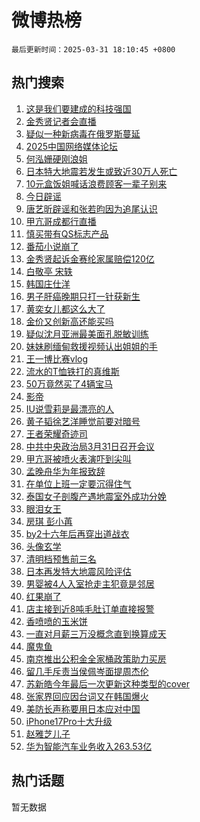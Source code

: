 # 微博热榜

`最后更新时间：2025-03-31 18:10:45 +0800`

## 热门搜索

1. [这是我们要建成的科技强国](https://m.weibo.cn/search?containerid=100103type%3D1%26t%3D10%26q%3D%23%E8%BF%99%E6%98%AF%E6%88%91%E4%BB%AC%E8%A6%81%E5%BB%BA%E6%88%90%E7%9A%84%E7%A7%91%E6%8A%80%E5%BC%BA%E5%9B%BD%23&stream_entry_id=51&isnewpage=1&extparam=seat%3D1%26q%3D%2523%25E8%25BF%2599%25E6%2598%25AF%25E6%2588%2591%25E4%25BB%25AC%25E8%25A6%2581%25E5%25BB%25BA%25E6%2588%2590%25E7%259A%2584%25E7%25A7%2591%25E6%258A%2580%25E5%25BC%25BA%25E5%259B%25BD%2523%26filter_type%3Drealtimehot%26stream_entry_id%3D51%26c_type%3D51%26dgr%3D0%26cate%3D10103%26pos%3D0%26display_time%3D1743415843%26pre_seqid%3D17434158438890219218032)
1. [金秀贤记者会直播](https://m.weibo.cn/search?containerid=100103type%3D1%26t%3D10%26q%3D%23%E9%87%91%E7%A7%80%E8%B4%A4%E8%AE%B0%E8%80%85%E4%BC%9A%E7%9B%B4%E6%92%AD%23&stream_entry_id=31&isnewpage=1&extparam=seat%3D1%26q%3D%2523%25E9%2587%2591%25E7%25A7%2580%25E8%25B4%25A4%25E8%25AE%25B0%25E8%2580%2585%25E4%25BC%259A%25E7%259B%25B4%25E6%2592%25AD%2523%26band_rank%3D1%26c_type%3D31%26cate%3D5001%26pos%3D0%26realpos%3D1%26stream_entry_id%3D31%26lcate%3D5001%26filter_type%3Drealtimehot%26flag%3D4%26dgr%3D0%26display_time%3D1743415843%26pre_seqid%3D17434158438890219218032)
1. [疑似一种新病毒在俄罗斯蔓延](https://m.weibo.cn/search?containerid=100103type%3D1%26t%3D10%26q%3D%23%E7%96%91%E4%BC%BC%E4%B8%80%E7%A7%8D%E6%96%B0%E7%97%85%E6%AF%92%E5%9C%A8%E4%BF%84%E7%BD%97%E6%96%AF%E8%94%93%E5%BB%B6%23&stream_entry_id=31&isnewpage=1&extparam=seat%3D1%26q%3D%2523%25E7%2596%2591%25E4%25BC%25BC%25E4%25B8%2580%25E7%25A7%258D%25E6%2596%25B0%25E7%2597%2585%25E6%25AF%2592%25E5%259C%25A8%25E4%25BF%2584%25E7%25BD%2597%25E6%2596%25AF%25E8%2594%2593%25E5%25BB%25B6%2523%26band_rank%3D2%26c_type%3D31%26cate%3D5001%26pos%3D1%26realpos%3D2%26stream_entry_id%3D31%26lcate%3D5001%26filter_type%3Drealtimehot%26flag%3D0%26dgr%3D0%26display_time%3D1743415843%26pre_seqid%3D17434158438890219218032)
1. [2025中国网络媒体论坛](https://m.weibo.cn/search?containerid=100103type%3D1%26t%3D10%26q%3D%232025%E4%B8%AD%E5%9B%BD%E7%BD%91%E7%BB%9C%E5%AA%92%E4%BD%93%E8%AE%BA%E5%9D%9B%23&stream_entry_id=31&isnewpage=1&extparam=seat%3D1%26q%3D%25232025%25E4%25B8%25AD%25E5%259B%25BD%25E7%25BD%2591%25E7%25BB%259C%25E5%25AA%2592%25E4%25BD%2593%25E8%25AE%25BA%25E5%259D%259B%2523%26band_rank%3D3%26c_type%3D31%26cate%3D5001%26pos%3D2%26realpos%3D3%26stream_entry_id%3D31%26lcate%3D5001%26filter_type%3Drealtimehot%26flag%3D0%26dgr%3D0%26display_time%3D1743415843%26pre_seqid%3D17434158438890219218032)
1. [何泓姗硬刚浪姐](https://m.weibo.cn/search?containerid=100103type%3D1%26t%3D10%26q%3D%E4%BD%95%E6%B3%93%E5%A7%97%E7%A1%AC%E5%88%9A%E6%B5%AA%E5%A7%90&stream_entry_id=31&isnewpage=1&extparam=seat%3D1%26q%3D%25E4%25BD%2595%25E6%25B3%2593%25E5%25A7%2597%25E7%25A1%25AC%25E5%2588%259A%25E6%25B5%25AA%25E5%25A7%2590%26band_rank%3D4%26c_type%3D31%26cate%3D5001%26pos%3D3%26realpos%3D4%26stream_entry_id%3D31%26lcate%3D5001%26filter_type%3Drealtimehot%26flag%3D2%26dgr%3D0%26display_time%3D1743415843%26pre_seqid%3D17434158438890219218032)
1. [日本特大地震若发生或致近30万人死亡](https://m.weibo.cn/search?containerid=100103type%3D1%26t%3D10%26q%3D%23%E6%97%A5%E6%9C%AC%E7%89%B9%E5%A4%A7%E5%9C%B0%E9%9C%87%E8%8B%A5%E5%8F%91%E7%94%9F%E6%88%96%E8%87%B4%E8%BF%9130%E4%B8%87%E4%BA%BA%E6%AD%BB%E4%BA%A1%23&stream_entry_id=31&isnewpage=1&extparam=seat%3D1%26q%3D%2523%25E6%2597%25A5%25E6%259C%25AC%25E7%2589%25B9%25E5%25A4%25A7%25E5%259C%25B0%25E9%259C%2587%25E8%258B%25A5%25E5%258F%2591%25E7%2594%259F%25E6%2588%2596%25E8%2587%25B4%25E8%25BF%259130%25E4%25B8%2587%25E4%25BA%25BA%25E6%25AD%25BB%25E4%25BA%25A1%2523%26band_rank%3D5%26c_type%3D31%26cate%3D5001%26pos%3D4%26realpos%3D5%26stream_entry_id%3D31%26lcate%3D5001%26filter_type%3Drealtimehot%26flag%3D0%26dgr%3D0%26display_time%3D1743415843%26pre_seqid%3D17434158438890219218032)
1. [10元盒饭姐喊话浪费顾客一辈子别来](https://m.weibo.cn/search?containerid=100103type%3D1%26t%3D10%26q%3D%2310%E5%85%83%E7%9B%92%E9%A5%AD%E5%A7%90%E5%96%8A%E8%AF%9D%E6%B5%AA%E8%B4%B9%E9%A1%BE%E5%AE%A2%E4%B8%80%E8%BE%88%E5%AD%90%E5%88%AB%E6%9D%A5%23&stream_entry_id=31&isnewpage=1&extparam=seat%3D1%26q%3D%252310%25E5%2585%2583%25E7%259B%2592%25E9%25A5%25AD%25E5%25A7%2590%25E5%2596%258A%25E8%25AF%259D%25E6%25B5%25AA%25E8%25B4%25B9%25E9%25A1%25BE%25E5%25AE%25A2%25E4%25B8%2580%25E8%25BE%2588%25E5%25AD%2590%25E5%2588%25AB%25E6%259D%25A5%2523%26band_rank%3D6%26c_type%3D31%26cate%3D5001%26pos%3D5%26realpos%3D6%26stream_entry_id%3D31%26lcate%3D5001%26filter_type%3Drealtimehot%26flag%3D1%26dgr%3D0%26display_time%3D1743415843%26pre_seqid%3D17434158438890219218032)
1. [今日辟谣](https://m.weibo.cn/search?containerid=100103type%3D1%26t%3D10%26q%3D%23%E4%BB%8A%E6%97%A5%E8%BE%9F%E8%B0%A3%23&stream_entry_id=31&isnewpage=1&extparam=seat%3D1%26q%3D%2523%25E4%25BB%258A%25E6%2597%25A5%25E8%25BE%259F%25E8%25B0%25A3%2523%26band_rank%3D7%26adid%3D281660%26is_ad_pos%3D1%26cate%3D5001%26pos%3D6%26stream_entry_id%3D31%26lcate%3D5001%26filter_type%3Drealtimehot%26c_type%3D31%26dgr%3D0%26display_time%3D1743415843%26pre_seqid%3D17434158438890219218032)
1. [唐艺昕辟谣和张若昀因为追尾认识](https://m.weibo.cn/search?containerid=100103type%3D1%26t%3D10%26q%3D%23%E5%94%90%E8%89%BA%E6%98%95%E8%BE%9F%E8%B0%A3%E5%92%8C%E5%BC%A0%E8%8B%A5%E6%98%80%E5%9B%A0%E4%B8%BA%E8%BF%BD%E5%B0%BE%E8%AE%A4%E8%AF%86%23&stream_entry_id=31&isnewpage=1&extparam=seat%3D1%26q%3D%2523%25E5%2594%2590%25E8%2589%25BA%25E6%2598%2595%25E8%25BE%259F%25E8%25B0%25A3%25E5%2592%258C%25E5%25BC%25A0%25E8%258B%25A5%25E6%2598%2580%25E5%259B%25A0%25E4%25B8%25BA%25E8%25BF%25BD%25E5%25B0%25BE%25E8%25AE%25A4%25E8%25AF%2586%2523%26band_rank%3D7%26c_type%3D31%26cate%3D5001%26pos%3D7%26realpos%3D7%26stream_entry_id%3D31%26lcate%3D5001%26filter_type%3Drealtimehot%26flag%3D1%26dgr%3D0%26display_time%3D1743415843%26pre_seqid%3D17434158438890219218032)
1. [甲亢哥成都行直播](https://m.weibo.cn/search?containerid=100103type%3D1%26t%3D10%26q%3D%23%E7%94%B2%E4%BA%A2%E5%93%A5%E6%88%90%E9%83%BD%E8%A1%8C%E7%9B%B4%E6%92%AD%23&stream_entry_id=31&isnewpage=1&extparam=seat%3D1%26q%3D%2523%25E7%2594%25B2%25E4%25BA%25A2%25E5%2593%25A5%25E6%2588%2590%25E9%2583%25BD%25E8%25A1%258C%25E7%259B%25B4%25E6%2592%25AD%2523%26band_rank%3D8%26c_type%3D31%26cate%3D5001%26pos%3D8%26realpos%3D8%26stream_entry_id%3D31%26lcate%3D5001%26filter_type%3Drealtimehot%26flag%3D0%26dgr%3D0%26display_time%3D1743415843%26pre_seqid%3D17434158438890219218032)
1. [慎买带有QS标志产品](https://m.weibo.cn/search?containerid=100103type%3D1%26t%3D10%26q%3D%23%E6%85%8E%E4%B9%B0%E5%B8%A6%E6%9C%89QS%E6%A0%87%E5%BF%97%E4%BA%A7%E5%93%81%23&stream_entry_id=31&isnewpage=1&extparam=seat%3D1%26q%3D%2523%25E6%2585%258E%25E4%25B9%25B0%25E5%25B8%25A6%25E6%259C%2589QS%25E6%25A0%2587%25E5%25BF%2597%25E4%25BA%25A7%25E5%2593%2581%2523%26band_rank%3D9%26c_type%3D31%26cate%3D5001%26pos%3D9%26realpos%3D9%26stream_entry_id%3D31%26lcate%3D5001%26filter_type%3Drealtimehot%26flag%3D1%26dgr%3D0%26display_time%3D1743415843%26pre_seqid%3D17434158438890219218032)
1. [番茄小说崩了](https://m.weibo.cn/search?containerid=100103type%3D1%26t%3D10%26q%3D%E7%95%AA%E8%8C%84%E5%B0%8F%E8%AF%B4%E5%B4%A9%E4%BA%86&stream_entry_id=31&isnewpage=1&extparam=seat%3D1%26q%3D%25E7%2595%25AA%25E8%258C%2584%25E5%25B0%258F%25E8%25AF%25B4%25E5%25B4%25A9%25E4%25BA%2586%26band_rank%3D10%26c_type%3D31%26cate%3D5001%26pos%3D10%26realpos%3D10%26stream_entry_id%3D31%26lcate%3D5001%26filter_type%3Drealtimehot%26flag%3D1%26dgr%3D0%26display_time%3D1743415843%26pre_seqid%3D17434158438890219218032)
1. [金秀贤起诉金赛纶家属赔偿120亿](https://m.weibo.cn/search?containerid=100103type%3D1%26t%3D10%26q%3D%23%E9%87%91%E7%A7%80%E8%B4%A4%E8%B5%B7%E8%AF%89%E9%87%91%E8%B5%9B%E7%BA%B6%E5%AE%B6%E5%B1%9E%E8%B5%94%E5%81%BF120%E4%BA%BF%23&stream_entry_id=31&isnewpage=1&extparam=seat%3D1%26q%3D%2523%25E9%2587%2591%25E7%25A7%2580%25E8%25B4%25A4%25E8%25B5%25B7%25E8%25AF%2589%25E9%2587%2591%25E8%25B5%259B%25E7%25BA%25B6%25E5%25AE%25B6%25E5%25B1%259E%25E8%25B5%2594%25E5%2581%25BF120%25E4%25BA%25BF%2523%26band_rank%3D11%26c_type%3D31%26cate%3D5001%26pos%3D11%26realpos%3D11%26stream_entry_id%3D31%26lcate%3D5001%26filter_type%3Drealtimehot%26flag%3D1%26dgr%3D0%26display_time%3D1743415843%26pre_seqid%3D17434158438890219218032)
1. [白敬亭 宋轶](https://m.weibo.cn/search?containerid=100103type%3D1%26t%3D10%26q%3D%E7%99%BD%E6%95%AC%E4%BA%AD+%E5%AE%8B%E8%BD%B6&stream_entry_id=31&isnewpage=1&extparam=seat%3D1%26q%3D%25E7%2599%25BD%25E6%2595%25AC%25E4%25BA%25AD%2520%25E5%25AE%258B%25E8%25BD%25B6%26band_rank%3D12%26c_type%3D31%26cate%3D5001%26pos%3D12%26realpos%3D12%26stream_entry_id%3D31%26lcate%3D5001%26filter_type%3Drealtimehot%26flag%3D2%26dgr%3D0%26display_time%3D1743415843%26pre_seqid%3D17434158438890219218032)
1. [韩国庄仕洋](https://m.weibo.cn/search?containerid=100103type%3D1%26t%3D10%26q%3D%E9%9F%A9%E5%9B%BD%E5%BA%84%E4%BB%95%E6%B4%8B&stream_entry_id=31&isnewpage=1&extparam=seat%3D1%26q%3D%25E9%259F%25A9%25E5%259B%25BD%25E5%25BA%2584%25E4%25BB%2595%25E6%25B4%258B%26band_rank%3D13%26c_type%3D31%26cate%3D5001%26pos%3D13%26realpos%3D13%26stream_entry_id%3D31%26lcate%3D5001%26filter_type%3Drealtimehot%26flag%3D1%26dgr%3D0%26display_time%3D1743415843%26pre_seqid%3D17434158438890219218032)
1. [男子肝癌晚期只打一针获新生](https://m.weibo.cn/search?containerid=100103type%3D1%26t%3D10%26q%3D%23%E7%94%B7%E5%AD%90%E8%82%9D%E7%99%8C%E6%99%9A%E6%9C%9F%E5%8F%AA%E6%89%93%E4%B8%80%E9%92%88%E8%8E%B7%E6%96%B0%E7%94%9F%23&stream_entry_id=31&isnewpage=1&extparam=seat%3D1%26q%3D%2523%25E7%2594%25B7%25E5%25AD%2590%25E8%2582%259D%25E7%2599%258C%25E6%2599%259A%25E6%259C%259F%25E5%258F%25AA%25E6%2589%2593%25E4%25B8%2580%25E9%2592%2588%25E8%258E%25B7%25E6%2596%25B0%25E7%2594%259F%2523%26band_rank%3D14%26c_type%3D31%26cate%3D5001%26pos%3D14%26realpos%3D14%26stream_entry_id%3D31%26lcate%3D5001%26filter_type%3Drealtimehot%26flag%3D2%26dgr%3D0%26display_time%3D1743415843%26pre_seqid%3D17434158438890219218032)
1. [黄奕女儿都这么大了](https://m.weibo.cn/search?containerid=100103type%3D1%26t%3D10%26q%3D%E9%BB%84%E5%A5%95%E5%A5%B3%E5%84%BF%E9%83%BD%E8%BF%99%E4%B9%88%E5%A4%A7%E4%BA%86&stream_entry_id=31&isnewpage=1&extparam=seat%3D1%26q%3D%25E9%25BB%2584%25E5%25A5%2595%25E5%25A5%25B3%25E5%2584%25BF%25E9%2583%25BD%25E8%25BF%2599%25E4%25B9%2588%25E5%25A4%25A7%25E4%25BA%2586%26band_rank%3D15%26c_type%3D31%26cate%3D5001%26pos%3D15%26realpos%3D15%26stream_entry_id%3D31%26lcate%3D5001%26filter_type%3Drealtimehot%26flag%3D1%26dgr%3D0%26display_time%3D1743415843%26pre_seqid%3D17434158438890219218032)
1. [金价又创新高还能买吗](https://m.weibo.cn/search?containerid=100103type%3D1%26t%3D10%26q%3D%23%E9%87%91%E4%BB%B7%E5%8F%88%E5%88%9B%E6%96%B0%E9%AB%98%E8%BF%98%E8%83%BD%E4%B9%B0%E5%90%97%23&stream_entry_id=31&isnewpage=1&extparam=seat%3D1%26q%3D%2523%25E9%2587%2591%25E4%25BB%25B7%25E5%258F%2588%25E5%2588%259B%25E6%2596%25B0%25E9%25AB%2598%25E8%25BF%2598%25E8%2583%25BD%25E4%25B9%25B0%25E5%2590%2597%2523%26band_rank%3D16%26c_type%3D31%26cate%3D5001%26pos%3D16%26realpos%3D16%26stream_entry_id%3D31%26lcate%3D5001%26filter_type%3Drealtimehot%26flag%3D1%26dgr%3D0%26display_time%3D1743415843%26pre_seqid%3D17434158438890219218032)
1. [疑似沈月亚洲最美面孔脱敏训练](https://m.weibo.cn/search?containerid=100103type%3D1%26t%3D10%26q%3D%E7%96%91%E4%BC%BC%E6%B2%88%E6%9C%88%E4%BA%9A%E6%B4%B2%E6%9C%80%E7%BE%8E%E9%9D%A2%E5%AD%94%E8%84%B1%E6%95%8F%E8%AE%AD%E7%BB%83&stream_entry_id=31&isnewpage=1&extparam=seat%3D1%26q%3D%25E7%2596%2591%25E4%25BC%25BC%25E6%25B2%2588%25E6%259C%2588%25E4%25BA%259A%25E6%25B4%25B2%25E6%259C%2580%25E7%25BE%258E%25E9%259D%25A2%25E5%25AD%2594%25E8%2584%25B1%25E6%2595%258F%25E8%25AE%25AD%25E7%25BB%2583%26band_rank%3D17%26c_type%3D31%26cate%3D5001%26pos%3D17%26realpos%3D17%26stream_entry_id%3D31%26lcate%3D5001%26filter_type%3Drealtimehot%26flag%3D1%26dgr%3D0%26display_time%3D1743415843%26pre_seqid%3D17434158438890219218032)
1. [妹妹刷缅甸救援视频认出姐姐的手](https://m.weibo.cn/search?containerid=100103type%3D1%26t%3D10%26q%3D%23%E5%A6%B9%E5%A6%B9%E5%88%B7%E7%BC%85%E7%94%B8%E6%95%91%E6%8F%B4%E8%A7%86%E9%A2%91%E8%AE%A4%E5%87%BA%E5%A7%90%E5%A7%90%E7%9A%84%E6%89%8B%23&stream_entry_id=31&isnewpage=1&extparam=seat%3D1%26q%3D%2523%25E5%25A6%25B9%25E5%25A6%25B9%25E5%2588%25B7%25E7%25BC%2585%25E7%2594%25B8%25E6%2595%2591%25E6%258F%25B4%25E8%25A7%2586%25E9%25A2%2591%25E8%25AE%25A4%25E5%2587%25BA%25E5%25A7%2590%25E5%25A7%2590%25E7%259A%2584%25E6%2589%258B%2523%26band_rank%3D18%26c_type%3D31%26cate%3D5001%26pos%3D18%26realpos%3D18%26stream_entry_id%3D31%26lcate%3D5001%26filter_type%3Drealtimehot%26flag%3D0%26dgr%3D0%26display_time%3D1743415843%26pre_seqid%3D17434158438890219218032)
1. [王一博比赛vlog](https://m.weibo.cn/search?containerid=100103type%3D1%26t%3D10%26q%3D%23%E7%8E%8B%E4%B8%80%E5%8D%9A%E6%AF%94%E8%B5%9Bvlog%23&stream_entry_id=31&isnewpage=1&extparam=seat%3D1%26q%3D%2523%25E7%258E%258B%25E4%25B8%2580%25E5%258D%259A%25E6%25AF%2594%25E8%25B5%259Bvlog%2523%26band_rank%3D19%26c_type%3D31%26cate%3D5001%26pos%3D19%26realpos%3D19%26stream_entry_id%3D31%26lcate%3D5001%26filter_type%3Drealtimehot%26flag%3D1%26dgr%3D0%26display_time%3D1743415843%26pre_seqid%3D17434158438890219218032)
1. [流水的T恤铁打的真维斯](https://m.weibo.cn/search?containerid=100103type%3D1%26t%3D10%26q%3D%23%E6%B5%81%E6%B0%B4%E7%9A%84T%E6%81%A4%E9%93%81%E6%89%93%E7%9A%84%E7%9C%9F%E7%BB%B4%E6%96%AF%23&stream_entry_id=31&isnewpage=1&extparam=seat%3D1%26q%3D%2523%25E6%25B5%2581%25E6%25B0%25B4%25E7%259A%2584T%25E6%2581%25A4%25E9%2593%2581%25E6%2589%2593%25E7%259A%2584%25E7%259C%259F%25E7%25BB%25B4%25E6%2596%25AF%2523%26band_rank%3D20%26c_type%3D31%26cate%3D5001%26pos%3D20%26realpos%3D20%26stream_entry_id%3D31%26lcate%3D5001%26filter_type%3Drealtimehot%26flag%3D1%26dgr%3D0%26display_time%3D1743415843%26pre_seqid%3D17434158438890219218032)
1. [50万竟然买了4辆宝马](https://m.weibo.cn/search?containerid=100103type%3D1%26t%3D10%26q%3D%2350%E4%B8%87%E7%AB%9F%E7%84%B6%E4%B9%B0%E4%BA%864%E8%BE%86%E5%AE%9D%E9%A9%AC%23&stream_entry_id=31&isnewpage=1&extparam=seat%3D1%26q%3D%252350%25E4%25B8%2587%25E7%25AB%259F%25E7%2584%25B6%25E4%25B9%25B0%25E4%25BA%25864%25E8%25BE%2586%25E5%25AE%259D%25E9%25A9%25AC%2523%26band_rank%3D21%26c_type%3D31%26cate%3D5001%26pos%3D21%26realpos%3D21%26stream_entry_id%3D31%26lcate%3D5001%26filter_type%3Drealtimehot%26flag%3D1%26dgr%3D0%26display_time%3D1743415843%26pre_seqid%3D17434158438890219218032)
1. [影帝](https://m.weibo.cn/search?containerid=100103type%3D1%26t%3D10%26q%3D%E5%BD%B1%E5%B8%9D&stream_entry_id=31&isnewpage=1&extparam=seat%3D1%26q%3D%25E5%25BD%25B1%25E5%25B8%259D%26band_rank%3D22%26c_type%3D31%26cate%3D5001%26pos%3D22%26realpos%3D22%26stream_entry_id%3D31%26lcate%3D5001%26filter_type%3Drealtimehot%26flag%3D2%26dgr%3D0%26display_time%3D1743415843%26pre_seqid%3D17434158438890219218032)
1. [IU说雪莉是最漂亮的人](https://m.weibo.cn/search?containerid=100103type%3D1%26t%3D10%26q%3D%23IU%E8%AF%B4%E9%9B%AA%E8%8E%89%E6%98%AF%E6%9C%80%E6%BC%82%E4%BA%AE%E7%9A%84%E4%BA%BA%23&stream_entry_id=31&isnewpage=1&extparam=seat%3D1%26q%3D%2523IU%25E8%25AF%25B4%25E9%259B%25AA%25E8%258E%2589%25E6%2598%25AF%25E6%259C%2580%25E6%25BC%2582%25E4%25BA%25AE%25E7%259A%2584%25E4%25BA%25BA%2523%26band_rank%3D23%26c_type%3D31%26cate%3D5001%26pos%3D23%26realpos%3D23%26stream_entry_id%3D31%26lcate%3D5001%26filter_type%3Drealtimehot%26flag%3D2%26dgr%3D0%26display_time%3D1743415843%26pre_seqid%3D17434158438890219218032)
1. [黄子韬徐艺洋睡觉前要对暗号](https://m.weibo.cn/search?containerid=100103type%3D1%26t%3D10%26q%3D%23%E9%BB%84%E5%AD%90%E9%9F%AC%E5%BE%90%E8%89%BA%E6%B4%8B%E7%9D%A1%E8%A7%89%E5%89%8D%E8%A6%81%E5%AF%B9%E6%9A%97%E5%8F%B7%23&stream_entry_id=31&isnewpage=1&extparam=seat%3D1%26q%3D%2523%25E9%25BB%2584%25E5%25AD%2590%25E9%259F%25AC%25E5%25BE%2590%25E8%2589%25BA%25E6%25B4%258B%25E7%259D%25A1%25E8%25A7%2589%25E5%2589%258D%25E8%25A6%2581%25E5%25AF%25B9%25E6%259A%2597%25E5%258F%25B7%2523%26band_rank%3D24%26c_type%3D31%26cate%3D5001%26pos%3D24%26realpos%3D24%26stream_entry_id%3D31%26lcate%3D5001%26filter_type%3Drealtimehot%26flag%3D0%26dgr%3D0%26display_time%3D1743415843%26pre_seqid%3D17434158438890219218032)
1. [王者荣耀奇迹司](https://m.weibo.cn/search?containerid=100103type%3D1%26t%3D10%26q%3D%23%E7%8E%8B%E8%80%85%E8%8D%A3%E8%80%80%E5%A5%87%E8%BF%B9%E5%8F%B8%23&stream_entry_id=31&isnewpage=1&extparam=seat%3D1%26q%3D%2523%25E7%258E%258B%25E8%2580%2585%25E8%258D%25A3%25E8%2580%2580%25E5%25A5%2587%25E8%25BF%25B9%25E5%258F%25B8%2523%26band_rank%3D25%26c_type%3D31%26cate%3D5001%26pos%3D25%26realpos%3D25%26stream_entry_id%3D31%26lcate%3D5001%26filter_type%3Drealtimehot%26flag%3D1%26dgr%3D0%26display_time%3D1743415843%26pre_seqid%3D17434158438890219218032)
1. [中共中央政治局3月31日召开会议](https://m.weibo.cn/search?containerid=100103type%3D1%26t%3D10%26q%3D%23%E4%B8%AD%E5%85%B1%E4%B8%AD%E5%A4%AE%E6%94%BF%E6%B2%BB%E5%B1%803%E6%9C%8831%E6%97%A5%E5%8F%AC%E5%BC%80%E4%BC%9A%E8%AE%AE%23&stream_entry_id=31&isnewpage=1&extparam=seat%3D1%26q%3D%2523%25E4%25B8%25AD%25E5%2585%25B1%25E4%25B8%25AD%25E5%25A4%25AE%25E6%2594%25BF%25E6%25B2%25BB%25E5%25B1%25803%25E6%259C%258831%25E6%2597%25A5%25E5%258F%25AC%25E5%25BC%2580%25E4%25BC%259A%25E8%25AE%25AE%2523%26band_rank%3D26%26c_type%3D31%26cate%3D5001%26pos%3D26%26realpos%3D26%26stream_entry_id%3D31%26lcate%3D5001%26filter_type%3Drealtimehot%26flag%3D0%26dgr%3D0%26display_time%3D1743415843%26pre_seqid%3D17434158438890219218032)
1. [甲亢哥被喷火表演吓到尖叫](https://m.weibo.cn/search?containerid=100103type%3D1%26t%3D10%26q%3D%23%E7%94%B2%E4%BA%A2%E5%93%A5%E8%A2%AB%E5%96%B7%E7%81%AB%E8%A1%A8%E6%BC%94%E5%90%93%E5%88%B0%E5%B0%96%E5%8F%AB%23&stream_entry_id=31&isnewpage=1&extparam=seat%3D1%26q%3D%2523%25E7%2594%25B2%25E4%25BA%25A2%25E5%2593%25A5%25E8%25A2%25AB%25E5%2596%25B7%25E7%2581%25AB%25E8%25A1%25A8%25E6%25BC%2594%25E5%2590%2593%25E5%2588%25B0%25E5%25B0%2596%25E5%258F%25AB%2523%26band_rank%3D27%26c_type%3D31%26cate%3D5001%26pos%3D27%26realpos%3D27%26stream_entry_id%3D31%26lcate%3D5001%26filter_type%3Drealtimehot%26flag%3D1%26dgr%3D0%26display_time%3D1743415843%26pre_seqid%3D17434158438890219218032)
1. [孟晚舟华为年报致辞](https://m.weibo.cn/search?containerid=100103type%3D1%26t%3D10%26q%3D%23%E5%AD%9F%E6%99%9A%E8%88%9F%E5%8D%8E%E4%B8%BA%E5%B9%B4%E6%8A%A5%E8%87%B4%E8%BE%9E%23&stream_entry_id=31&isnewpage=1&extparam=seat%3D1%26q%3D%2523%25E5%25AD%259F%25E6%2599%259A%25E8%2588%259F%25E5%258D%258E%25E4%25B8%25BA%25E5%25B9%25B4%25E6%258A%25A5%25E8%2587%25B4%25E8%25BE%259E%2523%26band_rank%3D28%26c_type%3D31%26cate%3D5001%26pos%3D28%26realpos%3D28%26stream_entry_id%3D31%26lcate%3D5001%26filter_type%3Drealtimehot%26flag%3D1%26dgr%3D0%26display_time%3D1743415843%26pre_seqid%3D17434158438890219218032)
1. [在单位上班一定要沉得住气](https://m.weibo.cn/search?containerid=100103type%3D1%26t%3D10%26q%3D%23%E5%9C%A8%E5%8D%95%E4%BD%8D%E4%B8%8A%E7%8F%AD%E4%B8%80%E5%AE%9A%E8%A6%81%E6%B2%89%E5%BE%97%E4%BD%8F%E6%B0%94%23&stream_entry_id=31&isnewpage=1&extparam=seat%3D1%26q%3D%2523%25E5%259C%25A8%25E5%258D%2595%25E4%25BD%258D%25E4%25B8%258A%25E7%258F%25AD%25E4%25B8%2580%25E5%25AE%259A%25E8%25A6%2581%25E6%25B2%2589%25E5%25BE%2597%25E4%25BD%258F%25E6%25B0%2594%2523%26band_rank%3D29%26c_type%3D31%26cate%3D5001%26pos%3D29%26realpos%3D29%26stream_entry_id%3D31%26lcate%3D5001%26filter_type%3Drealtimehot%26flag%3D0%26dgr%3D0%26display_time%3D1743415843%26pre_seqid%3D17434158438890219218032)
1. [泰国女子剖腹产遇地震室外成功分娩](https://m.weibo.cn/search?containerid=100103type%3D1%26t%3D10%26q%3D%23%E6%B3%B0%E5%9B%BD%E5%A5%B3%E5%AD%90%E5%89%96%E8%85%B9%E4%BA%A7%E9%81%87%E5%9C%B0%E9%9C%87%E5%AE%A4%E5%A4%96%E6%88%90%E5%8A%9F%E5%88%86%E5%A8%A9%23&stream_entry_id=31&isnewpage=1&extparam=seat%3D1%26q%3D%2523%25E6%25B3%25B0%25E5%259B%25BD%25E5%25A5%25B3%25E5%25AD%2590%25E5%2589%2596%25E8%2585%25B9%25E4%25BA%25A7%25E9%2581%2587%25E5%259C%25B0%25E9%259C%2587%25E5%25AE%25A4%25E5%25A4%2596%25E6%2588%2590%25E5%258A%259F%25E5%2588%2586%25E5%25A8%25A9%2523%26band_rank%3D30%26c_type%3D31%26cate%3D5001%26pos%3D30%26realpos%3D30%26stream_entry_id%3D31%26lcate%3D5001%26filter_type%3Drealtimehot%26flag%3D1%26dgr%3D0%26display_time%3D1743415843%26pre_seqid%3D17434158438890219218032)
1. [眼泪女王](https://m.weibo.cn/search?containerid=100103type%3D1%26t%3D10%26q%3D%E7%9C%BC%E6%B3%AA%E5%A5%B3%E7%8E%8B&stream_entry_id=31&isnewpage=1&extparam=seat%3D1%26q%3D%25E7%259C%25BC%25E6%25B3%25AA%25E5%25A5%25B3%25E7%258E%258B%26band_rank%3D31%26c_type%3D31%26cate%3D5001%26pos%3D31%26realpos%3D31%26stream_entry_id%3D31%26lcate%3D5001%26filter_type%3Drealtimehot%26flag%3D1%26dgr%3D0%26display_time%3D1743415843%26pre_seqid%3D17434158438890219218032)
1. [房琪 彭小苒](https://m.weibo.cn/search?containerid=100103type%3D1%26t%3D10%26q%3D%E6%88%BF%E7%90%AA+%E5%BD%AD%E5%B0%8F%E8%8B%92&stream_entry_id=31&isnewpage=1&extparam=seat%3D1%26q%3D%25E6%2588%25BF%25E7%2590%25AA%2520%25E5%25BD%25AD%25E5%25B0%258F%25E8%258B%2592%26band_rank%3D32%26c_type%3D31%26cate%3D5001%26pos%3D32%26realpos%3D32%26stream_entry_id%3D31%26lcate%3D5001%26filter_type%3Drealtimehot%26flag%3D0%26dgr%3D0%26display_time%3D1743415843%26pre_seqid%3D17434158438890219218032)
1. [by2十六年后再穿出道战衣](https://m.weibo.cn/search?containerid=100103type%3D1%26t%3D10%26q%3Dby2%E5%8D%81%E5%85%AD%E5%B9%B4%E5%90%8E%E5%86%8D%E7%A9%BF%E5%87%BA%E9%81%93%E6%88%98%E8%A1%A3&stream_entry_id=31&isnewpage=1&extparam=seat%3D1%26q%3Dby2%25E5%258D%2581%25E5%2585%25AD%25E5%25B9%25B4%25E5%2590%258E%25E5%2586%258D%25E7%25A9%25BF%25E5%2587%25BA%25E9%2581%2593%25E6%2588%2598%25E8%25A1%25A3%26band_rank%3D33%26c_type%3D31%26cate%3D5001%26pos%3D33%26realpos%3D33%26stream_entry_id%3D31%26lcate%3D5001%26filter_type%3Drealtimehot%26flag%3D1%26dgr%3D0%26display_time%3D1743415843%26pre_seqid%3D17434158438890219218032)
1. [头像玄学](https://m.weibo.cn/search?containerid=100103type%3D1%26t%3D10%26q%3D%E5%A4%B4%E5%83%8F%E7%8E%84%E5%AD%A6&stream_entry_id=31&isnewpage=1&extparam=seat%3D1%26q%3D%25E5%25A4%25B4%25E5%2583%258F%25E7%258E%2584%25E5%25AD%25A6%26band_rank%3D34%26c_type%3D31%26cate%3D5001%26pos%3D34%26realpos%3D34%26stream_entry_id%3D31%26lcate%3D5001%26filter_type%3Drealtimehot%26flag%3D0%26dgr%3D0%26display_time%3D1743415843%26pre_seqid%3D17434158438890219218032)
1. [清明档预售前三名](https://m.weibo.cn/search?containerid=100103type%3D1%26t%3D10%26q%3D%23%E6%B8%85%E6%98%8E%E6%A1%A3%E9%A2%84%E5%94%AE%E5%89%8D%E4%B8%89%E5%90%8D%23&stream_entry_id=31&isnewpage=1&extparam=seat%3D1%26q%3D%2523%25E6%25B8%2585%25E6%2598%258E%25E6%25A1%25A3%25E9%25A2%2584%25E5%2594%25AE%25E5%2589%258D%25E4%25B8%2589%25E5%2590%258D%2523%26band_rank%3D35%26c_type%3D31%26cate%3D5001%26pos%3D35%26realpos%3D35%26stream_entry_id%3D31%26lcate%3D5001%26filter_type%3Drealtimehot%26flag%3D0%26dgr%3D0%26display_time%3D1743415843%26pre_seqid%3D17434158438890219218032)
1. [日本再发特大地震风险评估](https://m.weibo.cn/search?containerid=100103type%3D1%26t%3D10%26q%3D%23%E6%97%A5%E6%9C%AC%E5%86%8D%E5%8F%91%E7%89%B9%E5%A4%A7%E5%9C%B0%E9%9C%87%E9%A3%8E%E9%99%A9%E8%AF%84%E4%BC%B0%23&stream_entry_id=31&isnewpage=1&extparam=seat%3D1%26q%3D%2523%25E6%2597%25A5%25E6%259C%25AC%25E5%2586%258D%25E5%258F%2591%25E7%2589%25B9%25E5%25A4%25A7%25E5%259C%25B0%25E9%259C%2587%25E9%25A3%258E%25E9%2599%25A9%25E8%25AF%2584%25E4%25BC%25B0%2523%26band_rank%3D36%26c_type%3D31%26cate%3D5001%26pos%3D36%26realpos%3D36%26stream_entry_id%3D31%26lcate%3D5001%26filter_type%3Drealtimehot%26flag%3D0%26dgr%3D0%26display_time%3D1743415843%26pre_seqid%3D17434158438890219218032)
1. [男婴被4人入室抢走主犯竟是邻居](https://m.weibo.cn/search?containerid=100103type%3D1%26t%3D10%26q%3D%23%E7%94%B7%E5%A9%B4%E8%A2%AB4%E4%BA%BA%E5%85%A5%E5%AE%A4%E6%8A%A2%E8%B5%B0%E4%B8%BB%E7%8A%AF%E7%AB%9F%E6%98%AF%E9%82%BB%E5%B1%85%23&stream_entry_id=31&isnewpage=1&extparam=seat%3D1%26q%3D%2523%25E7%2594%25B7%25E5%25A9%25B4%25E8%25A2%25AB4%25E4%25BA%25BA%25E5%2585%25A5%25E5%25AE%25A4%25E6%258A%25A2%25E8%25B5%25B0%25E4%25B8%25BB%25E7%258A%25AF%25E7%25AB%259F%25E6%2598%25AF%25E9%2582%25BB%25E5%25B1%2585%2523%26band_rank%3D37%26c_type%3D31%26cate%3D5001%26pos%3D37%26realpos%3D37%26stream_entry_id%3D31%26lcate%3D5001%26filter_type%3Drealtimehot%26flag%3D0%26dgr%3D0%26display_time%3D1743415843%26pre_seqid%3D17434158438890219218032)
1. [红果崩了](https://m.weibo.cn/search?containerid=100103type%3D1%26t%3D10%26q%3D%E7%BA%A2%E6%9E%9C%E5%B4%A9%E4%BA%86&stream_entry_id=31&isnewpage=1&extparam=seat%3D1%26q%3D%25E7%25BA%25A2%25E6%259E%259C%25E5%25B4%25A9%25E4%25BA%2586%26band_rank%3D38%26c_type%3D31%26cate%3D5001%26pos%3D38%26realpos%3D38%26stream_entry_id%3D31%26lcate%3D5001%26filter_type%3Drealtimehot%26flag%3D1%26dgr%3D0%26display_time%3D1743415843%26pre_seqid%3D17434158438890219218032)
1. [店主接到近8吨毛肚订单直接报警](https://m.weibo.cn/search?containerid=100103type%3D1%26t%3D10%26q%3D%23%E5%BA%97%E4%B8%BB%E6%8E%A5%E5%88%B0%E8%BF%918%E5%90%A8%E6%AF%9B%E8%82%9A%E8%AE%A2%E5%8D%95%E7%9B%B4%E6%8E%A5%E6%8A%A5%E8%AD%A6%23&stream_entry_id=31&isnewpage=1&extparam=seat%3D1%26q%3D%2523%25E5%25BA%2597%25E4%25B8%25BB%25E6%258E%25A5%25E5%2588%25B0%25E8%25BF%25918%25E5%2590%25A8%25E6%25AF%259B%25E8%2582%259A%25E8%25AE%25A2%25E5%258D%2595%25E7%259B%25B4%25E6%258E%25A5%25E6%258A%25A5%25E8%25AD%25A6%2523%26band_rank%3D39%26c_type%3D31%26cate%3D5001%26pos%3D39%26realpos%3D39%26stream_entry_id%3D31%26lcate%3D5001%26filter_type%3Drealtimehot%26flag%3D0%26dgr%3D0%26display_time%3D1743415843%26pre_seqid%3D17434158438890219218032)
1. [香喷喷的玉米饼](https://m.weibo.cn/search?containerid=100103type%3D1%26t%3D10%26q%3D%E9%A6%99%E5%96%B7%E5%96%B7%E7%9A%84%E7%8E%89%E7%B1%B3%E9%A5%BC&stream_entry_id=31&isnewpage=1&extparam=seat%3D1%26q%3D%25E9%25A6%2599%25E5%2596%25B7%25E5%2596%25B7%25E7%259A%2584%25E7%258E%2589%25E7%25B1%25B3%25E9%25A5%25BC%26band_rank%3D40%26c_type%3D31%26cate%3D5001%26pos%3D40%26realpos%3D40%26stream_entry_id%3D31%26lcate%3D5001%26filter_type%3Drealtimehot%26flag%3D1%26dgr%3D0%26display_time%3D1743415843%26pre_seqid%3D17434158438890219218032)
1. [一直对月薪三万没概念直到换算成天](https://m.weibo.cn/search?containerid=100103type%3D1%26t%3D10%26q%3D%E4%B8%80%E7%9B%B4%E5%AF%B9%E6%9C%88%E8%96%AA%E4%B8%89%E4%B8%87%E6%B2%A1%E6%A6%82%E5%BF%B5%E7%9B%B4%E5%88%B0%E6%8D%A2%E7%AE%97%E6%88%90%E5%A4%A9&stream_entry_id=31&isnewpage=1&extparam=seat%3D1%26q%3D%25E4%25B8%2580%25E7%259B%25B4%25E5%25AF%25B9%25E6%259C%2588%25E8%2596%25AA%25E4%25B8%2589%25E4%25B8%2587%25E6%25B2%25A1%25E6%25A6%2582%25E5%25BF%25B5%25E7%259B%25B4%25E5%2588%25B0%25E6%258D%25A2%25E7%25AE%2597%25E6%2588%2590%25E5%25A4%25A9%26band_rank%3D41%26c_type%3D31%26cate%3D5001%26pos%3D41%26realpos%3D41%26stream_entry_id%3D31%26lcate%3D5001%26filter_type%3Drealtimehot%26flag%3D0%26dgr%3D0%26display_time%3D1743415843%26pre_seqid%3D17434158438890219218032)
1. [魔鬼鱼](https://m.weibo.cn/search?containerid=100103type%3D1%26t%3D10%26q%3D%E9%AD%94%E9%AC%BC%E9%B1%BC&stream_entry_id=31&isnewpage=1&extparam=seat%3D1%26q%3D%25E9%25AD%2594%25E9%25AC%25BC%25E9%25B1%25BC%26band_rank%3D42%26c_type%3D31%26cate%3D5001%26pos%3D42%26realpos%3D42%26stream_entry_id%3D31%26lcate%3D5001%26filter_type%3Drealtimehot%26flag%3D1%26dgr%3D0%26display_time%3D1743415843%26pre_seqid%3D17434158438890219218032)
1. [南京推出公积金全家桶政策助力买房](https://m.weibo.cn/search?containerid=100103type%3D1%26t%3D10%26q%3D%23%E5%8D%97%E4%BA%AC%E6%8E%A8%E5%87%BA%E5%85%AC%E7%A7%AF%E9%87%91%E5%85%A8%E5%AE%B6%E6%A1%B6%E6%94%BF%E7%AD%96%E5%8A%A9%E5%8A%9B%E4%B9%B0%E6%88%BF%23&stream_entry_id=31&isnewpage=1&extparam=seat%3D1%26q%3D%2523%25E5%258D%2597%25E4%25BA%25AC%25E6%258E%25A8%25E5%2587%25BA%25E5%2585%25AC%25E7%25A7%25AF%25E9%2587%2591%25E5%2585%25A8%25E5%25AE%25B6%25E6%25A1%25B6%25E6%2594%25BF%25E7%25AD%2596%25E5%258A%25A9%25E5%258A%259B%25E4%25B9%25B0%25E6%2588%25BF%2523%26band_rank%3D43%26c_type%3D31%26cate%3D5001%26pos%3D43%26realpos%3D43%26stream_entry_id%3D31%26lcate%3D5001%26filter_type%3Drealtimehot%26flag%3D1%26dgr%3D0%26display_time%3D1743415843%26pre_seqid%3D17434158438890219218032)
1. [留几手斥责当侯佩岑面提周杰伦](https://m.weibo.cn/search?containerid=100103type%3D1%26t%3D10%26q%3D%23%E7%95%99%E5%87%A0%E6%89%8B%E6%96%A5%E8%B4%A3%E5%BD%93%E4%BE%AF%E4%BD%A9%E5%B2%91%E9%9D%A2%E6%8F%90%E5%91%A8%E6%9D%B0%E4%BC%A6%23&stream_entry_id=31&isnewpage=1&extparam=seat%3D1%26q%3D%2523%25E7%2595%2599%25E5%2587%25A0%25E6%2589%258B%25E6%2596%25A5%25E8%25B4%25A3%25E5%25BD%2593%25E4%25BE%25AF%25E4%25BD%25A9%25E5%25B2%2591%25E9%259D%25A2%25E6%258F%2590%25E5%2591%25A8%25E6%259D%25B0%25E4%25BC%25A6%2523%26band_rank%3D44%26c_type%3D31%26cate%3D5001%26pos%3D44%26realpos%3D44%26stream_entry_id%3D31%26lcate%3D5001%26filter_type%3Drealtimehot%26flag%3D0%26dgr%3D0%26display_time%3D1743415843%26pre_seqid%3D17434158438890219218032)
1. [苏新皓今年最后一次更新这种类型的cover](https://m.weibo.cn/search?containerid=100103type%3D1%26t%3D10%26q%3D%23%E8%8B%8F%E6%96%B0%E7%9A%93%E4%BB%8A%E5%B9%B4%E6%9C%80%E5%90%8E%E4%B8%80%E6%AC%A1%E6%9B%B4%E6%96%B0%E8%BF%99%E7%A7%8D%E7%B1%BB%E5%9E%8B%E7%9A%84cover%23&stream_entry_id=31&isnewpage=1&extparam=seat%3D1%26q%3D%2523%25E8%258B%258F%25E6%2596%25B0%25E7%259A%2593%25E4%25BB%258A%25E5%25B9%25B4%25E6%259C%2580%25E5%2590%258E%25E4%25B8%2580%25E6%25AC%25A1%25E6%259B%25B4%25E6%2596%25B0%25E8%25BF%2599%25E7%25A7%258D%25E7%25B1%25BB%25E5%259E%258B%25E7%259A%2584cover%2523%26band_rank%3D45%26c_type%3D31%26cate%3D5001%26pos%3D45%26realpos%3D45%26stream_entry_id%3D31%26lcate%3D5001%26filter_type%3Drealtimehot%26flag%3D1%26dgr%3D0%26display_time%3D1743415843%26pre_seqid%3D17434158438890219218032)
1. [张家界回应因台词又在韩国爆火](https://m.weibo.cn/search?containerid=100103type%3D1%26t%3D10%26q%3D%23%E5%BC%A0%E5%AE%B6%E7%95%8C%E5%9B%9E%E5%BA%94%E5%9B%A0%E5%8F%B0%E8%AF%8D%E5%8F%88%E5%9C%A8%E9%9F%A9%E5%9B%BD%E7%88%86%E7%81%AB%23&stream_entry_id=31&isnewpage=1&extparam=seat%3D1%26q%3D%2523%25E5%25BC%25A0%25E5%25AE%25B6%25E7%2595%258C%25E5%259B%259E%25E5%25BA%2594%25E5%259B%25A0%25E5%258F%25B0%25E8%25AF%258D%25E5%258F%2588%25E5%259C%25A8%25E9%259F%25A9%25E5%259B%25BD%25E7%2588%2586%25E7%2581%25AB%2523%26band_rank%3D46%26c_type%3D31%26cate%3D5001%26pos%3D46%26realpos%3D46%26stream_entry_id%3D31%26lcate%3D5001%26filter_type%3Drealtimehot%26flag%3D1%26dgr%3D0%26display_time%3D1743415843%26pre_seqid%3D17434158438890219218032)
1. [美防长声称要用日本应对中国](https://m.weibo.cn/search?containerid=100103type%3D1%26t%3D10%26q%3D%23%E7%BE%8E%E9%98%B2%E9%95%BF%E5%A3%B0%E7%A7%B0%E8%A6%81%E7%94%A8%E6%97%A5%E6%9C%AC%E5%BA%94%E5%AF%B9%E4%B8%AD%E5%9B%BD%23&stream_entry_id=31&isnewpage=1&extparam=seat%3D1%26q%3D%2523%25E7%25BE%258E%25E9%2598%25B2%25E9%2595%25BF%25E5%25A3%25B0%25E7%25A7%25B0%25E8%25A6%2581%25E7%2594%25A8%25E6%2597%25A5%25E6%259C%25AC%25E5%25BA%2594%25E5%25AF%25B9%25E4%25B8%25AD%25E5%259B%25BD%2523%26band_rank%3D47%26c_type%3D31%26cate%3D5001%26pos%3D47%26realpos%3D47%26stream_entry_id%3D31%26lcate%3D5001%26filter_type%3Drealtimehot%26flag%3D1%26dgr%3D0%26display_time%3D1743415843%26pre_seqid%3D17434158438890219218032)
1. [iPhone17Pro十大升级](https://m.weibo.cn/search?containerid=100103type%3D1%26t%3D10%26q%3D%23iPhone17Pro%E5%8D%81%E5%A4%A7%E5%8D%87%E7%BA%A7%23&stream_entry_id=31&isnewpage=1&extparam=seat%3D1%26q%3D%2523iPhone17Pro%25E5%258D%2581%25E5%25A4%25A7%25E5%258D%2587%25E7%25BA%25A7%2523%26band_rank%3D48%26c_type%3D31%26cate%3D5001%26pos%3D48%26realpos%3D48%26stream_entry_id%3D31%26lcate%3D5001%26filter_type%3Drealtimehot%26flag%3D0%26dgr%3D0%26display_time%3D1743415843%26pre_seqid%3D17434158438890219218032)
1. [赵雅芝儿子](https://m.weibo.cn/search?containerid=100103type%3D1%26t%3D10%26q%3D%E8%B5%B5%E9%9B%85%E8%8A%9D%E5%84%BF%E5%AD%90&stream_entry_id=31&isnewpage=1&extparam=seat%3D1%26q%3D%25E8%25B5%25B5%25E9%259B%2585%25E8%258A%259D%25E5%2584%25BF%25E5%25AD%2590%26band_rank%3D49%26c_type%3D31%26cate%3D5001%26pos%3D49%26realpos%3D49%26stream_entry_id%3D31%26lcate%3D5001%26filter_type%3Drealtimehot%26flag%3D0%26dgr%3D0%26display_time%3D1743415843%26pre_seqid%3D17434158438890219218032)
1. [华为智能汽车业务收入263.53亿](https://m.weibo.cn/search?containerid=100103type%3D1%26t%3D10%26q%3D%23%E5%8D%8E%E4%B8%BA%E6%99%BA%E8%83%BD%E6%B1%BD%E8%BD%A6%E4%B8%9A%E5%8A%A1%E6%94%B6%E5%85%A5263.53%E4%BA%BF%23&stream_entry_id=31&isnewpage=1&extparam=seat%3D1%26q%3D%2523%25E5%258D%258E%25E4%25B8%25BA%25E6%2599%25BA%25E8%2583%25BD%25E6%25B1%25BD%25E8%25BD%25A6%25E4%25B8%259A%25E5%258A%25A1%25E6%2594%25B6%25E5%2585%25A5263.53%25E4%25BA%25BF%2523%26band_rank%3D50%26c_type%3D31%26cate%3D5001%26pos%3D50%26realpos%3D50%26stream_entry_id%3D31%26lcate%3D5001%26filter_type%3Drealtimehot%26flag%3D1%26dgr%3D0%26display_time%3D1743415843%26pre_seqid%3D17434158438890219218032)

## 热门话题

暂无数据
